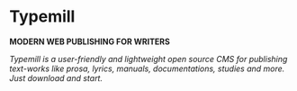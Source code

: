 # Typemill

**MODERN WEB PUBLISHING FOR WRITERS**

*Typemill is a user-friendly and lightweight open source CMS for publishing text-works like prosa, lyrics, manuals, documentations, studies and more. Just download and start.*

